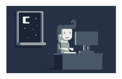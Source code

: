 <img alt="Night Coding" src="https://raw.githubusercontent.com/AVS1508/AVS1508/master/assets/Night-Coding.gif" align="right"/>
